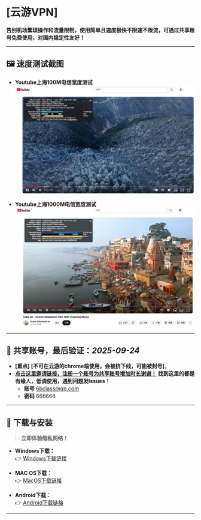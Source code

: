 # [云游VPN]

**告别机场繁琐操作和流量限制，使用简单且速度极快不限速不限流，可通过共享账号免费使用，对国内稳定性友好！**

---

## 🖼️ 速度测试截图

*   **Youtube上海100M电信宽度测试**
    ![主界面和youtube速度测试](https://github.com/6bclass/kkk/blob/main/112489.png)
    
*   **Youtube上海1000M电信宽度测试**
    ![主界面和youtube速度测试](https://github.com/6bclass/kkk/blob/main/224746.png?raw=true)    

---

## 📱 共享账号，最后验证：*2025-09-24*

*   **[重点]** **[不可在云游的chrome端使用，会被挤下线，可能被封号]**。
*   **[点击这里邀请链接，注册一个账号为共享账号增加时长谢谢！](https://reward.v40yycdn.xyz/?inviter=6bclass@qq.com)**
    **找到这里的都是有缘人，低调使用，遇到问题发Issues！**
    * **账号**   6bclass@qq.com  
    * **密码**   666666
---

## 🔽 下载与安装

> **立即体验隐私网络！**

*   **Windows下载：**  
    👉 [Windows下载链接](https://v40yycdn.xyz/dl/yy_windows_installer.exe)
*   **MAC OS下载：**  
    👉 [MacOS下载链接](https://v40yycdn.xyz/dl/yy_mac.zip)

*   **Android下载：**  
    👉 [Android下载链接](https://v40yycdn.xyz/dl/yy_s5.apk)    

---
